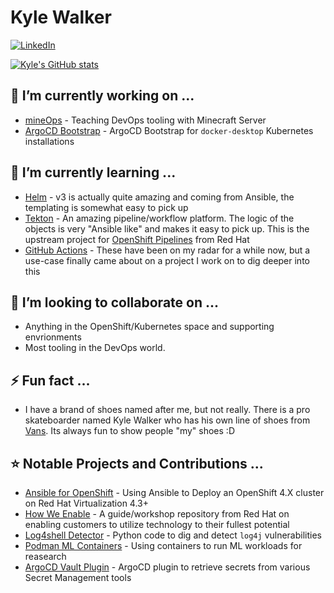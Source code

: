 # Kyle Walker 
[![LinkedIn][linkedin-shield]][linkedin-url]

[![Kyle's GitHub stats](https://github-readme-stats.vercel.app/api?username=KyWa)](https://github.com/anuraghazra/github-readme-stats.git)

## 🔭 I’m currently working on ...
* [mineOps](https://github.com/KyWa/mineOps) - Teaching DevOps tooling with Minecraft Server
* [ArgoCD Bootstrap](https://github.com/KyWa/kywa-kube-dd) - ArgoCD Bootstrap for `docker-desktop` Kubernetes installations

## 🌱 I’m currently learning ...
* [Helm](https://helm.sh) - v3 is actually quite amazing and coming from Ansible, the templating is somewhat easy to pick up
* [Tekton](https://tekton.dev) - An amazing pipeline/workflow platform. The logic of the objects is very "Ansible like" and makes it easy to pick up. This is the upstream project for [OpenShift Pipelines](https://cloud.redhat.com/learn/topics/ci-cd) from Red Hat
* [GitHub Actions](https://github.com/features/actions) - These have been on my radar for a while now, but a use-case finally came about on a project I work on to dig deeper into this
 
## 👯 I’m looking to collaborate on ...
* Anything in the OpenShift/Kubernetes space and supporting envrionments
* Most tooling in the DevOps world.
 
## ⚡ Fun fact ...
* I have a brand of shoes named after me, but not really. There is a pro skateboarder named Kyle Walker who has his own line of shoes from [Vans](https://www.vans.com/shop/skate-shoes#facet=ads_f40501_ntk_cs%253A%2522Kyle%2BWalker%2522&beginIndex=0). Its always fun to show people "my" shoes :D

## ⭐️ Notable Projects and Contributions ...
* [Ansible for OpenShift](https://github.com/KyWa/ansible-for-openshift) - Using Ansible to Deploy an OpenShift 4.X cluster on Red Hat Virtualization 4.3+
* [How We Enable](https://github.com/redhat-adsa/HowWeEnable) - A guide/workshop repository from Red Hat on enabling customers to utilize technology to their fullest potential
* [Log4shell Detector](https://github.com/Neo23x0/log4shell-detector) - Python code to dig and detect `log4j` vulnerabilities
* [Podman ML Containers](https://github.com/mjlbach/podman_ml_containers) - Using containers to run ML workloads for reasearch
* [ArgoCD Vault Plugin](https://github.com/argoproj-labs/argocd-vault-plugin) - ArgoCD plugin to retrieve secrets from various Secret Management tools

[linkedin-url]: https://www.linkedin.com/in/kyle-walker-5b151335/
[linkedin-shield]: https://img.shields.io/badge/-LinkedIn-black.svg?style=for-the-badge&logo=linkedin&colorB=555
